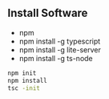 ## Install Software

-   npm
-   npm install -g typescript
-   npm install -g lite-server
-   npm install -g ts-node


```bash
npm init
npm install
tsc -init
```
